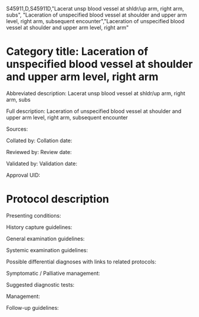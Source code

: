 S45911,D,S45911D,"Lacerat unsp blood vessel at shldr/up arm, right arm, subs", "Laceration of unspecified blood vessel at shoulder and upper arm level, right arm, subsequent encounter","Laceration of unspecified blood vessel at shoulder and upper arm level, right arm"
# Category title: Laceration of unspecified blood vessel at shoulder and upper arm level, right arm

Abbreviated description: Lacerat unsp blood vessel at shldr/up arm, right arm, subs

Full description: Laceration of unspecified blood vessel at shoulder and upper arm level, right arm, subsequent encounter

Sources:

Collated by:
Collation date:

Reviewed by:
Review date:

Validated by:
Validation date:

Approval UID:

# Protocol description

Presenting conditions:

History capture guidelines:

General examination guidelines:

Systemic examination guidelines:

Possible differential diagnoses with links to related protocols:

Symptomatic / Palliative management:

Suggested diagnostic tests:

Management:

Follow-up guidelines:
